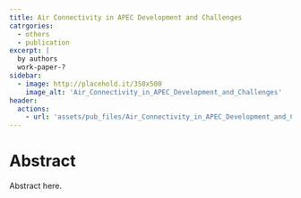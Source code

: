 ```yaml
---
title: Air Connectivity in APEC Development and Challenges
catrgories: 
  - others
  - publication
excerpt: |
  by authors
  work-paper-?
sidebar:
  - image: http://placehold.it/350x500
    image_alt: 'Air_Connectivity_in_APEC_Development_and_Challenges'
header:
  actions:
    - url: 'assets/pub_files/Air_Connectivity_in_APEC_Development_and_Challenges.pdf'
---
```

# Abstract
Abstract here.
        